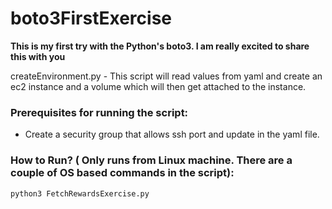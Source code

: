 # boto3FirstExercise

**This is my first try with the Python's boto3.
I am really excited to share this with you**

createEnvironment.py - This script will read values from yaml and create an ec2 instance and a volume which will then get attached to the instance. 

### Prerequisites for running the script:
* Create a security group that allows ssh port and update in the yaml file.

### How to Run? ( Only runs from Linux machine. There are a couple of OS based commands in the script): 

<pre><code>python3 FetchRewardsExercise.py</code></pre>
